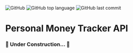 ![GitHub](https://img.shields.io/github/license/ziguifrido/personal-money-tracker-api)
![GitHub top language](https://img.shields.io/github/languages/top/ziguifrido/personal-money-tracker-api)
![GitHub last commit](https://img.shields.io/github/last-commit/ziguifrido/personal-money-tracker-api)

# Personal Money Tracker API 

###	🚧  Under Construction...  🚧
